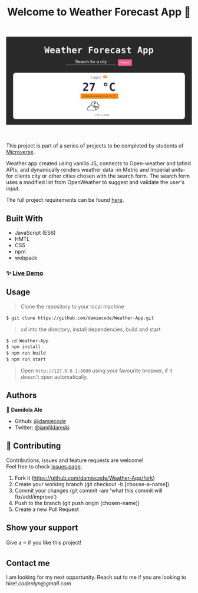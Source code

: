 <h1 align="center">Welcome to Weather Forecast App 👋</h1>
<br>

<p>
  <a href="https://rawcdn.githack.com/damiecode/Weather-App/feature/weatherApp/dist/index.html" target="_blank">
    <img alt="Website" src="weather.png" />
  </a>
</p>

<br>

This project is part of a series of projects to be completed by students of [Microverse](https://www.microverse.org/ 'The Global School for Remote Software Developers!').

 Weather app created using vanilla JS, connects to Open-weather and Ipfind APIs, and dynamically renders weather data -in Metric and Imperial units- for clients city or other cities chosen with the search form.
 The search form uses a modified list from OpenWeather to suggest and validate the user's input.

The full project requirements can be found [here](https://www.theodinproject.com/courses/javascript/lessons/weather-app).

## Built With

- JavaScript (ES6)
- HMTL
- CSS
- npm
- webpack

### ✨ [Live Demo](https://rawcdn.githack.com/damiecode/Weather-App/feature/weatherApp/dist/index.html)

## Usage

> Clone the repository to your local machine

```sh
$ git clone https://github.com/damiecode/Weather-App.git
```

> cd into the directory, install dependencies, build and start

```sh
$ cd Weather-App
$ npm install
$ npm run build
$ npm run start
```

> Open `http://127.0.0.1:8080` using your favourite broswer, if it doesn't open automatically.

## Authors

👤 **Damilola Ale**

- Github: [@damiecode](https://github.com/damiecode)
- Twitter: [@iamlildamski](https://twitter.com/iamlildamski)

## 🤝 Contributing

Contributions, issues and feature requests are welcome!<br />Feel free to check [issues page](https://github.com/damiecode/Weather-App/issues).

1. Fork it (https://github.com/damiecode/Weather-App/fork)
2. Create your working branch (git checkout -b [choose-a-name])
3. Commit your changes (git commit -am 'what this commit will fix/add/improve')
4. Push to the branch (git push origin [chosen-name])
5. Create a new Pull Request

## Show your support

Give a ⭐️ if you like this project!

## Contact me

I am looking for my next opportunity. Reach out to me if you are looking to hire!
_codenlyn@gmail.com_

